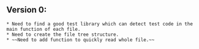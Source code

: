 ## Version 0:
    * Need to find a good test library which can detect test code in the main function of each file.
    * Need to create the file tree structure.
    * ~~Need to add function to quickly read whole file.~~
